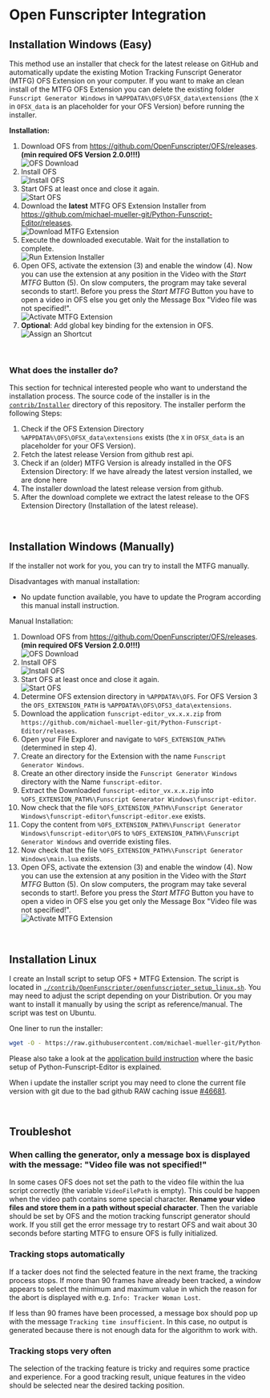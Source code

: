 # Open Funscripter Integration

## Installation Windows (Easy)

This method use an installer that check for the latest release on GitHub and automatically update the existing Motion Tracking Funscript Generator (MTFG) OFS Extension on your computer. If you want to make an clean install of the MTFG OFS Extension you can delete the existing folder `Funscript Generator Windows` in `%APPDATA%\OFS\OFSX_data\extensions` (the `X` in `OFSX_data` is an placeholder for your OFS Version) before running the installer.

**Installation:**

1. Download OFS from https://github.com/OpenFunscripter/OFS/releases. **(min required OFS Version 2.0.0!!!)**
   <br> ![OFS Download](./images/ofs_installation_01.jpg)
2. Install OFS
   <br> ![Install OFS](./images/ofs_installation_03.jpg)
3. Start OFS at least once and close it again.
   <br> ![Start OFS](./images/ofs_installation_04.jpg)
4. Download the **latest** MTFG OFS Extension Installer from https://github.com/michael-mueller-git/Python-Funscript-Editor/releases.
   <br> ![Download MTFG Extension](./images/ofs_extension_01.jpg)
5. Execute the downloaded executable. Wait for the installation to complete.
   <br> ![Run Extension Installer](./images/ofs_extension_02.jpg)
6. Open OFS, activate the extension (3) and enable the window (4). Now you can use the extension at any position in the Video with the _Start MTFG_ Button (5). On slow computers, the program may take several seconds to start!. Before you press the _Start MTFG_ Button you have to open a video in OFS else you get only the Message Box "Video file was not specified!".
   <br> ![Activate MTFG Extension](./images/ofs_extension_03.jpg)
7. **Optional**: Add global key binding for the extension in OFS.
   <br> ![Assign an Shortcut](./images/ofs_extension_04.jpg)

<br>

### What does the installer do?

This section for technical interested people who want to understand the installation process. The source code of the installer is in the [`contrib/Installer`](https://github.com/michael-mueller-git/Python-Funscript-Editor/tree/main/contrib/Installer) directory of this repository. The installer perform the following Steps:

1. Check if the OFS Extension Directory `%APPDATA%\OFS\OFSX_data\extensions` exists (the `X` in `OFSX_data` is an placeholder for your OFS Version).
2. Fetch the latest release Version from github rest api.
3. Check if an (older) MTFG Version is already installed in the OFS Extension Directory: If we have already the latest version installed, we are done here
4. The installer download the latest release version from github.
5. After the download complete we extract the latest release to the OFS Extension Directory (Installation of the latest release).

<br>

## Installation Windows (Manually)

If the installer not work for you, you can try to install the MTFG manually.

Disadvantages with manual installation:

- No update function available, you have to update the Program according this manual install instruction.

Manual Installation:

1. Download OFS from https://github.com/OpenFunscripter/OFS/releases. **(min required OFS Version 2.0.0!!!)**
   <br> ![OFS Download](./images/ofs_installation_01.jpg)
2. Install OFS
   <br> ![Install OFS](./images/ofs_installation_03.jpg)
3. Start OFS at least once and close it again.
   <br> ![Start OFS](./images/ofs_installation_04.jpg)
4. Determine OFS extension directory in `%APPDATA%\OFS`. For OFS Version 3 the `OFS_EXTENSION_PATH` is `%APPDATA%\OFS\OFS3_data\extensions`.
5. Download the application `funscript-editor_vx.x.x.zip` from `https://github.com/michael-mueller-git/Python-Funscript-Editor/releases`.
6. Open your File Explorer and navigate to `%OFS_EXTENSION_PATH%` (determined in step 4).
7. Create an directory for the Extension with the name `Funscript Generator Windows`.
8. Create an other directory inside the `Funscript Generator Windows` directory with the Name `funscript-editor`.
9. Extract the Downloaded `funscript-editor_vx.x.x.zip` into `%OFS_EXTENSION_PATH%\Funscript Generator Windows\funscript-editor`.
10. Now check that the file `%OFS_EXTENSION_PATH%\Funscript Generator Windows\funscript-editor\funscript-editor.exe` exists.
11. Copy the content from `%OFS_EXTENSION_PATH%\Funscript Generator Windows\funscript-editor\OFS` to `%OFS_EXTENSION_PATH%\Funscript Generator Windows` and override existing files.
12. Now check that the file `%OFS_EXTENSION_PATH%\Funscript Generator Windows\main.lua` exists.
13. Open OFS, activate the extension (3) and enable the window (4). Now you can use the extension at any position in the Video with the _Start MTFG_ Button (5). On slow computers, the program may take several seconds to start!. Before you press the _Start MTFG_ Button you have to open a video in OFS else you get only the Message Box "Video file was not specified!".
    <br> ![Activate MTFG Extension](./images/ofs_extension_03.jpg)

<br>

## Installation Linux

I create an Install script to setup OFS + MTFG Extension. The script is located in [`./contrib/OpenFunscripter/openfunscripter_setup_linux.sh`](https://github.com/michael-mueller-git/Python-Funscript-Editor/blob/main/contrib/OpenFunscripter/openfunscripter_setup_linux.sh). You may need to adjust the script depending on your Distribution. Or you may want to install it manually by using the script as reference/manual. The script was test on Ubuntu.

One liner to run the installer:

```bash
wget -O - https://raw.githubusercontent.com/michael-mueller-git/Python-Funscript-Editor/main/contrib/OpenFunscripter/openfunscripter_setup_linux.sh | bash
```

Please also take a look at the [application build instruction](https://github.com/michael-mueller-git/Python-Funscript-Editor/blob/main/docs/app/docs/user-guide/build.md) where the basic setup of Python-Funscript-Editor is explained.

When i update the installer script you may need to clone the current file version with git due to the bad github RAW caching issue [#46681](https://github.com/orgs/community/discussions/46691).

<br>

## Troubleshot

### When calling the generator, only a message box is displayed with the message: "Video file was not specified!"

In some cases OFS does not set the path to the video file within the lua script correctly (the variable `VideoFilePath` is empty). This could be happen when the video path contains some special character. **Rename your video files and store them in a path without special character**. Then the variable should be set by OFS and the motion tracking funscript generator should work. If you still get the error message try to restart OFS and wait about 30 seconds before starting MTFG to ensure OFS is fully initialized.

### Tracking stops automatically

If a tacker does not find the selected feature in the next frame, the tracking process stops. If more than 90 frames have already been tracked, a window appears to select the minimum and maximum value in which the reason for the abort is displayed with e.g. `Info: Tracker Woman Lost`.

If less than 90 frames have been processed, a message box should pop up with the message `Tracking time insufficient`. In this case, no output is generated because there is not enough data for the algorithm to work with.

### Tracking stops very often

The selection of the tracking feature is tricky and requires some practice and experience. For a good tracking result, unique features in the video should be selected near the desired tacking position.
